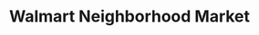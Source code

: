 ---
title: "Walmart Neighborhood Market"
url: /roanoke/walmart-neighborhood-market-plantation-road/
shop: supermarket
---